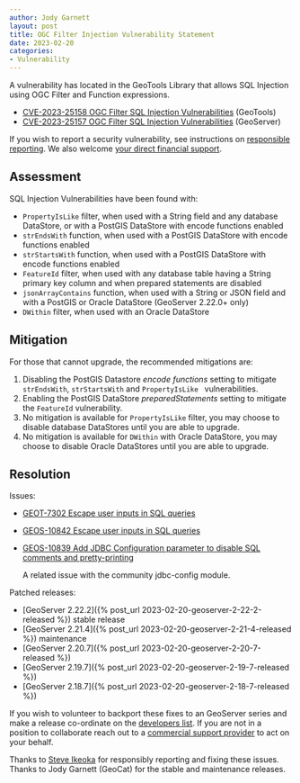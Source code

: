 ```yaml
---
author: Jody Garnett
layout: post
title: OGC Filter Injection Vulnerability Statement
date: 2023-02-20
categories:   
- Vulnerability
---
```


A vulnerability has located in the GeoTools Library that allows SQL Injection using OGC Filter and Function expressions.

* [CVE-2023-25158 OGC Filter SQL Injection Vulnerabilities](https://github.com/geotools/geotools/security/advisories/GHSA-99c3-qc2q-p94m) (GeoTools)
* [CVE-2023-25157 OGC Filter SQL Injection Vulnerabilities](https://github.com/geoserver/geoserver/security/advisories/GHSA-7g5f-wrx8-5ccf) (GeoServer)
  
If you wish to report a security vulnerability, see instructions on [responsible reporting](http://geoserver.org/issues/).
We also welcome [your direct financial support](https://github.com/geoserver/geoserver/wiki/Sponsor).

Assessment
----------

SQL Injection Vulnerabilities have been found with:

* ``PropertyIsLike`` filter, when used with a String field and any database DataStore, or with a PostGIS DataStore with encode functions enabled
* ``strEndsWith`` function, when used with a PostGIS DataStore with encode functions enabled
* ``strStartsWith`` function, when used with a PostGIS DataStore with encode functions enabled
* ``FeatureId`` filter, when used with any database table having a String primary key column and when prepared statements are disabled
* ``jsonArrayContains`` function, when used with a String or JSON field and with a PostGIS or Oracle DataStore (GeoServer 2.22.0+ only)
* ``DWithin`` filter, when used with an Oracle DataStore

Mitigation
----------

For those that cannot upgrade, the recommended mitigations are:

1. Disabling the PostGIS Datastore *encode functions* setting to mitigate ``strEndsWith``, ``strStartsWith`` and ``PropertyIsLike `` vulnerabilities.
2. Enabling the PostGIS DataStore *preparedStatements* setting to mitigate the ``FeatureId`` vulnerability.
3. No mitigation is available for ``PropertyIsLike`` filter, you may choose to disable database DataStores until you are able to upgrade.
4. No mitigation is available for ``DWithin`` with Oracle DataStore, you may choose to disable Oracle DataStores until you are able to upgrade.

Resolution
----------

Issues:

* [GEOT-7302 Escape user inputs in SQL queries](https://osgeo-org.atlassian.net/browse/GEOT-7302)
* [GEOS-10842 Escape user inputs in SQL queries](https://osgeo-org.atlassian.net/browse/GEOS-10842)
* [GEOS-10839 Add JDBC Configuration parameter to disable SQL comments and pretty-printing](https://osgeo-org.atlassian.net/browse/GEOS-10839)
  
  A related issue with the community jdbc-config module.

Patched releases:

* [GeoServer 2.22.2]({% post_url 2023-02-20-geoserver-2-22-2-released %}) stable release
* [GeoServer 2.21.4]({% post_url 2023-02-20-geoserver-2-21-4-released %}) maintenance
* [GeoServer 2.20.7]({% post_url 2023-02-20-geoserver-2-20-7-released %})
* [GeoServer 2.19.7]({% post_url 2023-02-20-geoserver-2-19-7-released %})
* [GeoServer 2.18.7]({% post_url 2023-02-20-geoserver-2-18-7-released %})

If you wish to volunteer to backport these fixes to an GeoServer series and make a release  co-ordinate on the [developers list](https:/devel/). If you are not in a position to collaborate reach out to a [commercial support provider](https:/support) to act on your behalf. 

Thanks to [Steve Ikeoka](https://github.com/sikeoka) for responsibly reporting and fixing these issues. Thanks to Jody Garnett (GeoCat) for the stable and maintenance releases. <!-- Thanks to Andrea Amie (GeoSolutions) for back porting this fix to prior versions of the GeoTools library. -->

